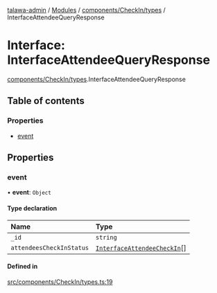 [talawa-admin](../README.md) / [Modules](../modules.md) / [components/CheckIn/types](../modules/components_CheckIn_types.md) / InterfaceAttendeeQueryResponse

# Interface: InterfaceAttendeeQueryResponse

[components/CheckIn/types](../modules/components_CheckIn_types.md).InterfaceAttendeeQueryResponse

## Table of contents

### Properties

- [event](components_CheckIn_types.InterfaceAttendeeQueryResponse.md#event)

## Properties

### event

• **event**: `Object`

#### Type declaration

| Name | Type |
| :------ | :------ |
| `_id` | `string` |
| `attendeesCheckInStatus` | [`InterfaceAttendeeCheckIn`](components_CheckIn_types.InterfaceAttendeeCheckIn.md)[] |

#### Defined in

[src/components/CheckIn/types.ts:19](https://github.com/chandel-aman/talawa-admin/blob/d9abc9c/src/components/CheckIn/types.ts#L19)
